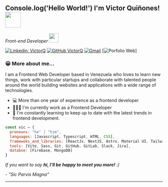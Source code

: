 <h2> Console.log('Hello World!') I'm Victor Quiñones! <img src="https://media.giphy.com/media/mGcNjsfWAjY5AEZNw6/giphy.gif" width="50"></h2>
<p><em>Front-end Developer <img src="https://media.giphy.com/media/WUlplcMpOCEmTGBtBW/giphy.gif" width="30"> 
</em></p>

<!--[<p align="center" width="300">
   <img align="right" width="200" src="https://media.licdn.com/dms/image/D4E03AQECS2ISyFHALQ/profile-displayphoto-shrink_800_800/0/1714664069027?e=1722470400&v=beta&t=0MEwteMFxAO6AAUnqhzcwidN_Jei-5nsc86GpbWMm9s" />
</p>]-->


[![Linkedin: VictorQ ](https://img.shields.io/badge/-victorqui-blue?style=flat-square&logo=Linkedin&logoColor=white&link=https://www.linkedin.com/in/victor-quiñones-a41084249//)](https://www.linkedin.com/in/victor-quiñones-a41084249/)
[![GitHub VictorQ](https://img.shields.io/github/followers/victor?label=follow&style=social)](https://github.com/Vctorqui)
[![Gmail](https://img.shields.io/badge/-Gmail-c14438?style=flat&logo=Gmail&logoColor=white)](mailto:victhorq716@gmail.com)
[![Porfolio Web](https://img.shields.io/badge/:badgeContent?label=Porfolio%20web&link=https%3A%2F%2Fvictorqui-portfolio.netlify.app%2F)]


### 😀 More about me...  
<p>I am a Frontend Web Developer based in Venezuela who loves to learn new things, work with particular startups and collaborate with talented people around the world building websites and applications with a wide range of technologies.</p>
<ul>
  <li>💻 More than one year of experience as a frontend developer</li>
  <li>👨🏻‍💻 I'm currently work as a Frontend Developer</li>
  <li>🌱 I'm constantly learning to keep up to date with the latest trends in frontend development. </li>
</ul>

```javascript
const vic = {
  pronouns: "he" | "him",
  languages: [Javascript, Typescript, HTML, CSS],
  framewoks_and_libraries: [ReactJs, NextJS, Astro, Material UI, Tailwind CSS, Bootstrap],
  tools: [Vite, Sass, Git, GitHub, GitLab, Slack, Jira],
  databse: [Firebase, MongoDB]
}
```

 <em>If you want to say <b>hi, I'll be happy to meet you more!</b> :)</em>

 <em>- "Sic Parvis Magna"</em>

---


<!---
- 👋 Hi, I’m @Vctorqui
- 👀 I’m interested in the tech world. Ever since I was a kid I loved playing video games, and I wanted to create one, so many years later I started to study this beautiful profession 
- 🌱 I’m currently learning and practicing to improve as a front-end developer.
- 💞️ I’m looking to collaborate on many projects. I have more than 1 year of experience and I want to improve my sklls everyday.
- 📫 How to reach me ...
--->




